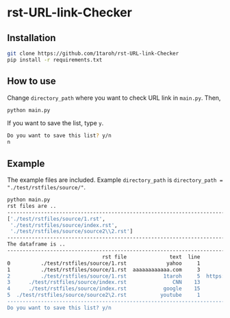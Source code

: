 # rst-URL-link-Checker

## Installation
```bash
git clone https://github.com/1taroh/rst-URL-link-Checker
pip install -r requirements.txt
```

## How to use
Change `directory_path` where you want to check URL link in `main.py`.
Then,
```bash
python main.py
```
If you want to save the list, type `y`.
```bash
Do you want to save this list? y/n
n
```

## Example
The example files are included.
Example `directory_path` is `directory_path = "./test/rstfiles/source/"`.
```bash
python main.py
rst files are ..
--------------------------------------------------------------------------
['./test/rstfiles/source/1.rst',
 './test/rstfiles/source/index.rst',
 './test/rstfiles/source/source2\\2.rst']
--------------------------------------------------------------------------
The dataframe is ..
--------------------------------------------------------------------------
                               rst file              text  line                                                URL                                        http status
0          ./test/rstfiles/source/1.rst             yahoo     1                                 http://yahoo.co.jp                                                200      
1          ./test/rstfiles/source/1.rst  aaaaaaaaaaaa.com     3                          https://aaaaaaaaaaaa.com/  Error: HTTPSConnectionPool(host='aaaaaaaaaaaa....      
2          ./test/rstfiles/source/1.rst            1taroh     5  https://github.com/1taroh/rst-URL-link-Checkeraaa                                                404      
3      ./test/rstfiles/source/index.rst               CNN    13                                     http://cnn.com                                                200      
4      ./test/rstfiles/source/index.rst            google    15                                  http://google.com                                                200      
5  ./test/rstfiles/source/source2\2.rst           youtube     1                                 http://youtube.com                                                200      
--------------------------------------------------------------------------
Do you want to save this list? y/n
```